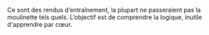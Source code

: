 Ce sont des rendus d’entraînement,
la plupart ne passeraient pas la moulinette tels quels.
L’objectif est de comprendre la logique, inutile d'apprendre par cœur.
